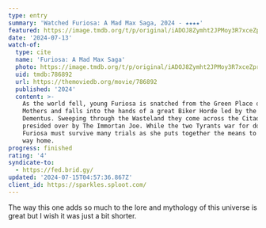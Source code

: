 ```yaml
---
type: entry
summary: 'Watched Furiosa: A Mad Max Saga, 2024 - ★★★★'
featured: https://image.tmdb.org/t/p/original/iADOJ8Zymht2JPMoy3R7xceZprc.jpg
date: '2024-07-13'
watch-of:
  type: cite
  name: 'Furiosa: A Mad Max Saga'
  photo: https://image.tmdb.org/t/p/original/iADOJ8Zymht2JPMoy3R7xceZprc.jpg
  uid: tmdb:786892
  url: https://themoviedb.org/movie/786892
  published: '2024'
  content: >-
    As the world fell, young Furiosa is snatched from the Green Place of Many
    Mothers and falls into the hands of a great Biker Horde led by the Warlord
    Dementus. Sweeping through the Wasteland they come across the Citadel
    presided over by The Immortan Joe. While the two Tyrants war for dominance,
    Furiosa must survive many trials as she puts together the means to find her
    way home.
progress: finished
rating: '4'
syndicate-to:
  - https://fed.brid.gy/
updated: '2024-07-15T04:57:36.867Z'
client_id: https://sparkles.sploot.com/
---
```

The way this one adds so much to the lore and mythology of this universe is great but I wish it was just a bit shorter.
